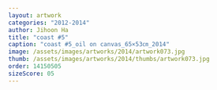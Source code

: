```yaml
---
layout: artwork
categories: "2012-2014"
author: Jihoon Ha
title: "coast #5"
caption: "coast #5_oil on canvas_65×53㎝_2014"
image: /assets/images/artworks/2014/artwork073.jpg
thumb: /assets/images/artworks/2014/thumbs/artwork073.jpg
order: 14150505
sizeScore: 05
---
```

